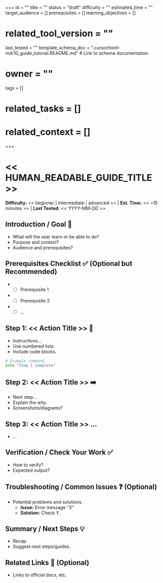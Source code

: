 +++
id = ""
title = ""
status = "draft"
difficulty = ""
estimated_time = ""
target_audience = []
prerequisites = []
learning_objectives = []
# related_tool_version = ""
last_tested = ""
template_schema_doc = ".cursor/toml-md/10_guide_tutorial.README.md" # Link to schema documentation
# owner = ""
tags = []
# related_tasks = []
# related_context = []
+++

# << HUMAN_READABLE_GUIDE_TITLE >>

**Difficulty:** << beginner | intermediate | advanced >> | **Est. Time:** << ~15 minutes >> | **Last Tested:** << YYYY-MM-DD >>

## Introduction / Goal 🎯

*   What will the user learn or be able to do?
*   Purpose and context?
*   Audience and prerequisites?

## Prerequisites Checklist ✅ (Optional but Recommended)

*   - [ ] Prerequisite 1
*   - [ ] Prerequisite 2
*   - [ ] ...

## Step 1: << Action Title >> 📝

*   Instructions...
*   Use numbered lists.
*   Include code blocks.

```bash
# Example command
echo "Step 1 complete"
```

## Step 2: << Action Title >> ➡️

*   Next step...
*   Explain the *why*.
*   Screenshots/diagrams?

## Step 3: << Action Title >> ...

*   ...

## Verification / Check Your Work ✅

*   How to verify?
*   Expected output?

## Troubleshooting / Common Issues ❓ (Optional)

*   Potential problems and solutions.
    *   **Issue:** Error message "X"
    *   **Solution:** Check Y.

## Summary / Next Steps 💡

*   Recap.
*   Suggest next steps/guides.

## Related Links 🔗 (Optional)

*   Links to official docs, etc.